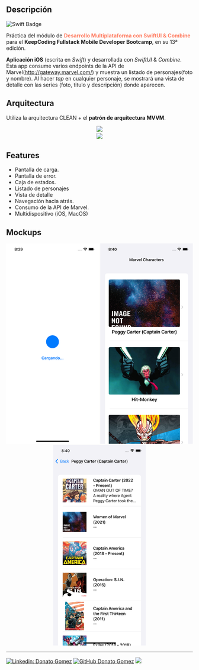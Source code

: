 ## Descripción
![Swift Badge](https://img.shields.io/badge/MADE%20WITH-SWIFT-red?style=for-the-badge&logo=swift)

Práctica del módulo de **<span style="color:#ff7e63">Desarrollo Multiplataforma con SwiftUI & Combine</span>** para el **KeepCoding Fullstack Mobile Developer Bootcamp**, en su 13ª edición.

**Aplicación iOS** (escrita en *Swift*) y desarrollada con *SwiftUI* & *Combine*. Esta app consume varios endpoints de la API de Marvel(http://gateway.marvel.com/) y muestra un listado de personajes(foto y nombre). Al hacer *tap* en cualquier personaje, se mostrará una vista de detalle con las series (foto, titulo y descripción) donde aparecen.

## Arquitectura
Utiliza la arquitectura CLEAN + el **patrón de arquitectura**  **MVVM**.
<div align="center">
<img src="https://www.nicepng.com/png/full/985-9856124_mihaly-nagy-onion-vs-clean-architecture.png">
</br>
<img src="https://images1.programmerclick.com/56/0c/0c6bdaf7b8263e29e3be41160e6bd518.JPEG">
</div>

## Features
* Pantalla de carga.
* Pantalla de error.
* Caja de estados.
* Listado de personajes
* Vista de detalle
* Navegación hacia atrás.
* Consumo de la API de Marvel.
* Multidispositivo (iOS, MacOS)

## Mockups
<div align="center">
<img src="https://github.com/donatogomez/MarvelCharacters-MVVM-SwiftUI-Combine/blob/main/Mockups/loadingview.png" alt="drawing" width="250"/> <img src="https://github.com/donatogomez/MarvelCharacters-MVVM-SwiftUI-Combine/blob/main/Mockups/mainview.png" alt="drawing" width="250"/> <img src="https://github.com/donatogomez/MarvelCharacters-MVVM-SwiftUI-Combine/blob/main/Mockups/detailview.png" alt="drawing" width="250"/>
</div>

---

[![Linkedin: Donato Gomez](https://img.shields.io/badge/-Donato_Gomez-blue?style=flat-square&logo=Linkedin&logoColor=white&link=https://www.linkedin.com/in/donatogomez/)](https://www.linkedin.com/in/donatogomez/)
[![GitHub Donato Gomez](https://img.shields.io/github/followers/donatogomez?label=follow&style=social)](https://github.com/donatogomez)
![](https://komarev.com/ghpvc/?username=donatogomez&color=red)
